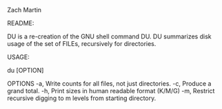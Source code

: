 Zach Martin

README:

DU is a re-creation of the GNU shell command DU. DU summarizes disk usage of the set of FILEs, recursively for directories.

USAGE:

du [OPTION]

OPTIONS
-a, Write counts for all files, not just directories.
-c, Produce a grand total. 
-h, Print sizes in human readable format (K/M/G)
-m, Restrict recursive digging to m levels from starting directory. 

